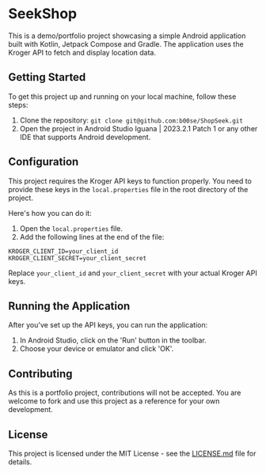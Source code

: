 # SeekShop

This is a demo/portfolio project showcasing a simple Android application built with Kotlin, Jetpack Compose and Gradle. The application uses the Kroger API to fetch and display location data.

## Getting Started

To get this project up and running on your local machine, follow these steps:

1. Clone the repository: `git clone git@github.com:b00se/ShopSeek.git`
2. Open the project in Android Studio Iguana | 2023.2.1 Patch 1 or any other IDE that supports Android development.

## Configuration

This project requires the Kroger API keys to function properly. You need to provide these keys in the `local.properties` file in the root directory of the project.

Here's how you can do it:

1. Open the `local.properties` file.
2. Add the following lines at the end of the file:
```
KROGER_CLIENT_ID=your_client_id KROGER_CLIENT_SECRET=your_client_secret
```
Replace `your_client_id` and `your_client_secret` with your actual Kroger API keys.

## Running the Application

After you've set up the API keys, you can run the application:

1. In Android Studio, click on the 'Run' button in the toolbar.
2. Choose your device or emulator and click 'OK'.

## Contributing

As this is a portfolio project, contributions will not be accepted. You are welcome to fork and use this project as a reference for your own development.

## License

This project is licensed under the MIT License - see the [LICENSE.md](LICENSE.md) file for details.
